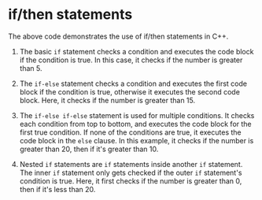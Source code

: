 # if/then statements
The above code demonstrates the use of if/then statements in C++. 

1. The basic `if` statement checks a condition and executes the code block if the condition is true. In this case, it checks if the number is greater than 5.

2. The `if-else` statement checks a condition and executes the first code block if the condition is true, otherwise it executes the second code block. Here, it checks if the number is greater than 15.

3. The `if-else if-else` statement is used for multiple conditions. It checks each condition from top to bottom, and executes the code block for the first true condition. If none of the conditions are true, it executes the code block in the `else` clause. In this example, it checks if the number is greater than 20, then if it's greater than 10.

4. Nested `if` statements are `if` statements inside another `if` statement. The inner `if` statement only gets checked if the outer `if` statement's condition is true. Here, it first checks if the number is greater than 0, then if it's less than 20.